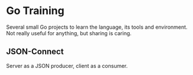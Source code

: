 Go Training
===========

Several small Go projects to learn the language, its tools and environment. Not
really useful for anything, but sharing is caring.

JSON-Connect
------------

Server as a JSON producer, client as a consumer.
